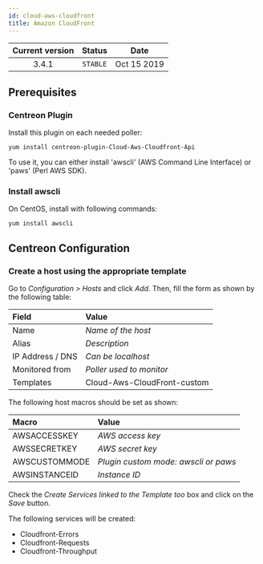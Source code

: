 ```yaml
---
id: cloud-aws-cloudfront
title: Amazon CloudFront
---
```


| Current version | Status | Date |
| :-: | :-: | :-: |
| 3.4.1 | `STABLE` | Oct 15 2019 |

## Prerequisites

### Centreon Plugin

Install this plugin on each needed poller:

``` shell
yum install centreon-plugin-Cloud-Aws-Cloudfront-Api
```

To use it, you can either install 'awscli' (AWS Command Line Interface) or 'paws' (Perl AWS SDK).

### Install awscli

On CentOS, install with following commands:

``` shell
yum install awscli
```

## Centreon Configuration

### Create a host using the appropriate template

Go to *Configuration \> Hosts* and click *Add*. Then, fill the form as shown by the following table:

| Field            | Value                       |
| :--------------- | :-------------------------- |
| Name             | *Name of the host*          |
| Alias            | *Description*               |
| IP Address / DNS | *Can be localhost*          |
| Monitored from   | *Poller used to monitor*    |
| Templates        | Cloud-Aws-CloudFront-custom |

The following host macros should be set as shown:

| Macro         | Value                                |
| :------------ | :----------------------------------- |
| AWSACCESSKEY  | *AWS access key*                     |
| AWSSECRETKEY  | *AWS secret key*                     |
| AWSCUSTOMMODE | *Plugin custom mode: awscli or paws* |
| AWSINSTANCEID | *Instance ID*                        |

Check the *Create Services linked to the Template too* box and click on the *Save* button.

The following services will be created:

  - Cloudfront-Errors
  - Cloudfront-Requests
  - Cloudfront-Throughput

